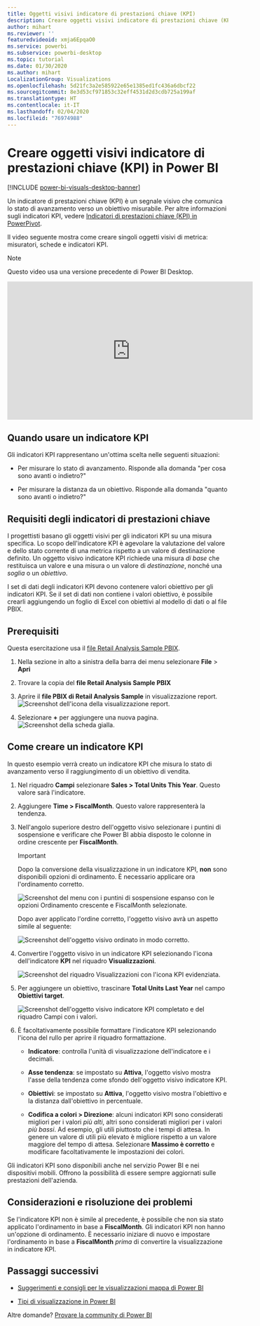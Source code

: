 ```yaml
---
title: Oggetti visivi indicatore di prestazioni chiave (KPI)
description: Creare oggetti visivi indicatore di prestazioni chiave (KPI) in Power BI
author: mihart
ms.reviewer: ''
featuredvideoid: xmja6EpqaO0
ms.service: powerbi
ms.subservice: powerbi-desktop
ms.topic: tutorial
ms.date: 01/30/2020
ms.author: mihart
LocalizationGroup: Visualizations
ms.openlocfilehash: 5d21fc3a2e585922e65e1385ed1fc436a6dbcf22
ms.sourcegitcommit: 8e3d53cf971853c32eff4531d2d3cdb725a199af
ms.translationtype: HT
ms.contentlocale: it-IT
ms.lasthandoff: 02/04/2020
ms.locfileid: "76974988"
---
```

# <a name="create-key-performance-indicator-kpi-visualizations"></a>Creare oggetti visivi indicatore di prestazioni chiave (KPI) in Power BI

[!INCLUDE [power-bi-visuals-desktop-banner](../includes/power-bi-visuals-desktop-banner.md)]

Un indicatore di prestazioni chiave (KPI) è un segnale visivo che comunica lo stato di avanzamento verso un obiettivo misurabile. Per altre informazioni sugli indicatori KPI, vedere [Indicatori di prestazioni chiave (KPI) in PowerPivot](/previous-versions/sql/sql-server-2012/hh272050(v=sql.110)).

Il video seguente mostra come creare singoli oggetti visivi di metrica: misuratori, schede e indicatori KPI.
   > [!NOTE]
   > Questo video usa una versione precedente di Power BI Desktop.
   > 
   > 
<iframe width="560" height="315" src="https://www.youtube.com/embed/xmja6EpqaO0?list=PL1N57mwBHtN0JFoKSR0n-tBkUJHeMP2cP" frameborder="0" allowfullscreen></iframe>

## <a name="when-to-use-a-kpi"></a>Quando usare un indicatore KPI

Gli indicatori KPI rappresentano un'ottima scelta nelle seguenti situazioni:

* Per misurare lo stato di avanzamento. Risponde alla domanda "per cosa sono avanti o indietro?"

* Per misurare la distanza da un obiettivo. Risponde alla domanda "quanto sono avanti o indietro?"

## <a name="kpi-requirements"></a>Requisiti degli indicatori di prestazioni chiave

I progettisti basano gli oggetti visivi per gli indicatori KPI su una misura specifica. Lo scopo dell'indicatore KPI è agevolare la valutazione del valore e dello stato corrente di una metrica rispetto a un valore di destinazione definito. Un oggetto visivo indicatore KPI richiede una misura *di base* che restituisca un valore e una misura o un valore di *destinazione*, nonché una *soglia* o un *obiettivo*.

I set di dati degli indicatori KPI devono contenere valori obiettivo per gli indicatori KPI. Se il set di dati non contiene i valori obiettivo, è possibile crearli aggiungendo un foglio di Excel con obiettivi al modello di dati o al file PBIX.

## <a name="prerequisites"></a>Prerequisiti

Questa esercitazione usa il [file Retail Analysis Sample PBIX](https://download.microsoft.com/download/9/6/D/96DDC2FF-2568-491D-AAFA-AFDD6F763AE3/Retail%20Analysis%20Sample%20PBIX.pbix).

1. Nella sezione in alto a sinistra della barra dei menu selezionare **File** > **Apri**

1. Trovare la copia del **file Retail Analysis Sample PBIX**

1. Aprire il **file PBIX di Retail Analysis Sample** in visualizzazione report. ![Screenshot dell'icona della visualizzazione report.](media/power-bi-visualization-kpi/power-bi-report-view.png)

1. Selezionare **+** per aggiungere una nuova pagina. ![Screenshot della scheda gialla.](media/power-bi-visualization-kpi/power-bi-yellow-tab.png)

## <a name="how-to-create-a-kpi"></a>Come creare un indicatore KPI

In questo esempio verrà creato un indicatore KPI che misura lo stato di avanzamento verso il raggiungimento di un obiettivo di vendita.

1. Nel riquadro **Campi** selezionare **Sales > Total Units This Year**.  Questo valore sarà l'indicatore.

1. Aggiungere **Time > FiscalMonth**.  Questo valore rappresenterà la tendenza.

1. Nell'angolo superiore destro dell'oggetto visivo selezionare i puntini di sospensione e verificare che Power BI abbia disposto le colonne in ordine crescente per **FiscalMonth**.

    > [!IMPORTANT]
    > Dopo la conversione della visualizzazione in un indicatore KPI, **non** sono disponibili opzioni di ordinamento. È necessario applicare ora l'ordinamento corretto.

    ![Screenshot del menu con i puntini di sospensione espanso con le opzioni Ordinamento crescente e FiscalMonth selezionate.](media/power-bi-visualization-kpi/power-bi-ascending-by-fiscal-month.png)

    Dopo aver applicato l'ordine corretto, l'oggetto visivo avrà un aspetto simile al seguente:

    ![Screenshot dell'oggetto visivo ordinato in modo corretto.](media/power-bi-visualization-kpi/power-bi-chart.png)

1. Convertire l'oggetto visivo in un indicatore KPI selezionando l'icona dell'indicatore **KPI** nel riquadro **Visualizzazioni**.

    ![Screenshot del riquadro Visualizzazioni con l'icona KPI evidenziata.](media/power-bi-visualization-kpi/power-bi-kpi-template.png)

1. Per aggiungere un obiettivo, trascinare **Total Units Last Year** nel campo **Obiettivi target**.

    ![Screenshot dell'oggetto visivo indicatore KPI completato e del riquadro Campi con i valori.](media/power-bi-visualization-kpi/power-bi-kpi-done.png)

1. È facoltativamente possibile formattare l'indicatore KPI selezionando l'icona del rullo per aprire il riquadro formattazione.

    * **Indicatore**: controlla l'unità di visualizzazione dell'indicatore e i decimali.

    * **Asse tendenza**: se impostato su **Attiva**, l'oggetto visivo mostra l'asse della tendenza come sfondo dell'oggetto visivo indicatore KPI.  

    * **Obiettivi**: se impostato su **Attiva**, l'oggetto visivo mostra l'obiettivo e la distanza dall'obiettivo in percentuale.

    * **Codifica a colori > Direzione**: alcuni indicatori KPI sono considerati migliori per i valori *più alti*, altri sono considerati migliori per i valori *più bassi*. Ad esempio, gli utili piuttosto che i tempi di attesa. In genere un valore di utili più elevato è migliore rispetto a un valore maggiore del tempo di attesa. Selezionare **Massimo è corretto** e modificare facoltativamente le impostazioni dei colori.

Gli indicatori KPI sono disponibili anche nel servizio Power BI e nei dispositivi mobili. Offrono la possibilità di essere sempre aggiornati sulle prestazioni dell'azienda.

## <a name="considerations-and-troubleshooting"></a>Considerazioni e risoluzione dei problemi

Se l'indicatore KPI non è simile al precedente, è possibile che non sia stato applicato l'ordinamento in base a **FiscalMonth**. Gli indicatori KPI non hanno un'opzione di ordinamento. È necessario iniziare di nuovo e impostare l'ordinamento in base a **FiscalMonth** *prima* di convertire la visualizzazione in indicatore KPI.

## <a name="next-steps"></a>Passaggi successivi

* [Suggerimenti e consigli per le visualizzazioni mappa di Power BI](power-bi-map-tips-and-tricks.md)

* [Tipi di visualizzazione in Power BI](power-bi-visualization-types-for-reports-and-q-and-a.md)

Altre domande? [Provare la community di Power BI](https://community.powerbi.com/)
